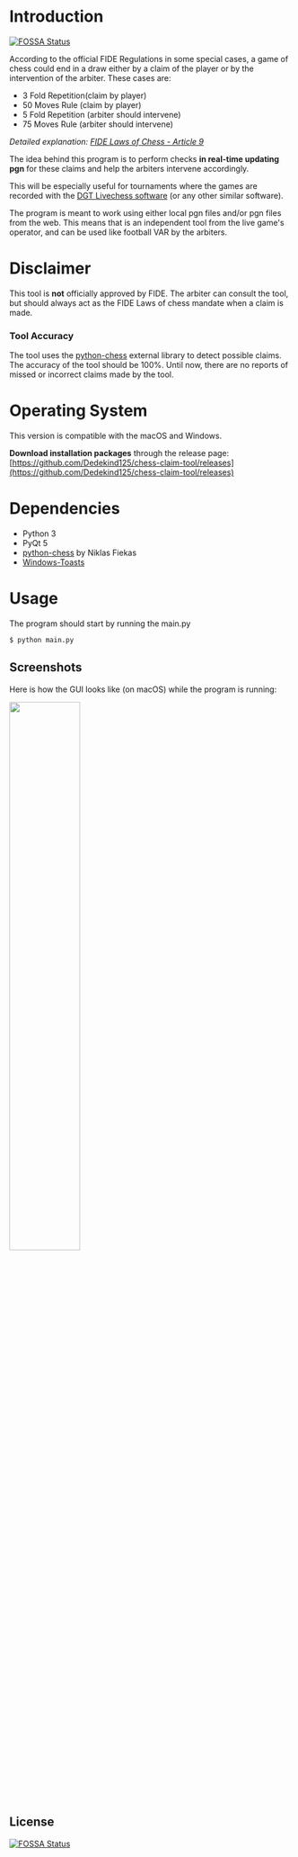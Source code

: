 # Introduction

[![FOSSA Status](https://app.fossa.io/api/projects/git%2Bgithub.com%2FDedekind125%2Fchess-claim-tool.svg?type=shield)](https://app.fossa.io/projects/git%2Bgithub.com%2FDedekind125%2Fchess-claim-tool?ref=badge_shield)

According to the official FIDE Regulations in some special cases, a game of chess could end in a draw either by a claim of the player or by the intervention of the arbiter.
These cases are:

- 3 Fold Repetition(claim by player)
- 50 Moves Rule (claim by player)
- 5 Fold Repetition (arbiter should intervene)
- 75 Moves Rule (arbiter should intervene)

_Detailed explanation: [FIDE Laws of Chess - Article 9](http://www.fide.com/fide/handbook.html?id=208&view=article)_

The idea behind this program is to perform checks <b> in real-time updating pgn</b> for these claims and help the arbiters intervene accordingly.

This will be especially useful for tournaments where the games are recorded with the [DGT Livechess software](http://www.digitalgametechnology.com/index.php/products/electronic-boards/serial-tournament/285-dgt-livechess-software13?mavikthumbnails_display_ratio=2) (or any other similar software).

The program is meant to work using either local pgn files and/or pgn files from the web. This means that is an independent tool from the live game's operator, and can be used like football VAR by the arbiters.

# Disclaimer

This tool is **not** officially approved by FIDE. The arbiter can consult the tool, but should always act as the FIDE Laws of chess mandate when a claim is made.

### Tool Accuracy

The tool uses the [python-chess](https://github.com/niklasf/python-chess) external library to detect possible claims. The accuracy of the tool should be 100%. Until now, there are no reports of missed or incorrect claims made by the tool.

# Operating System

This version is compatible with the macOS and Windows.

**Download installation packages** through the release page: [https://github.com/Dedekind125/chess-claim-tool/releases](https://github.com/Dedekind125/chess-claim-tool/releases)

# Dependencies

- Python 3
- PyQt 5
- [python-chess](https://github.com/niklasf/python-chess) by Niklas Fiekas
- [Windows-Toasts](https://github.com/DatGuy1/Windows-Toasts)

# Usage

The program should start by running the main.py

```
$ python main.py
```

## Screenshots

Here is how the GUI looks like (on macOS) while the program is running:

<img src="./screenshots/action.png" width="50%"/>

## License

[![FOSSA Status](https://app.fossa.io/api/projects/git%2Bgithub.com%2FDedekind125%2Fchess-claim-tool.svg?type=large)](https://app.fossa.io/projects/git%2Bgithub.com%2FDedekind125%2Fchess-claim-tool?ref=badge_large)
